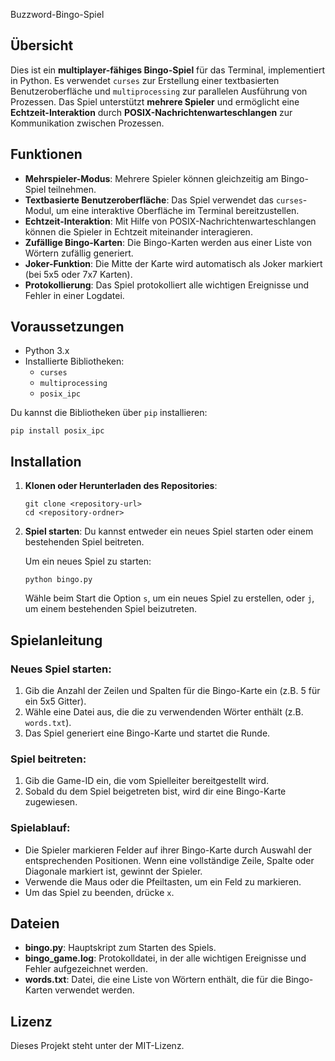 Buzzword-Bingo-Spiel

## Übersicht

Dies ist ein **multiplayer-fähiges Bingo-Spiel** für das Terminal, implementiert in Python. Es verwendet `curses` zur Erstellung einer textbasierten Benutzeroberfläche und `multiprocessing` zur parallelen Ausführung von Prozessen. Das Spiel unterstützt **mehrere Spieler** und ermöglicht eine **Echtzeit-Interaktion** durch **POSIX-Nachrichtenwarteschlangen** zur Kommunikation zwischen Prozessen.

## Funktionen

- **Mehrspieler-Modus**: Mehrere Spieler können gleichzeitig am Bingo-Spiel teilnehmen.
- **Textbasierte Benutzeroberfläche**: Das Spiel verwendet das `curses`-Modul, um eine interaktive Oberfläche im Terminal bereitzustellen.
- **Echtzeit-Interaktion**: Mit Hilfe von POSIX-Nachrichtenwarteschlangen können die Spieler in Echtzeit miteinander interagieren.
- **Zufällige Bingo-Karten**: Die Bingo-Karten werden aus einer Liste von Wörtern zufällig generiert.
- **Joker-Funktion**: Die Mitte der Karte wird automatisch als Joker markiert (bei 5x5 oder 7x7 Karten).
- **Protokollierung**: Das Spiel protokolliert alle wichtigen Ereignisse und Fehler in einer Logdatei.

## Voraussetzungen

- Python 3.x
- Installierte Bibliotheken: 
  - `curses`
  - `multiprocessing`
  - `posix_ipc`

Du kannst die Bibliotheken über `pip` installieren:
```
pip install posix_ipc
```

## Installation

1. **Klonen oder Herunterladen des Repositories**:
   ```
   git clone <repository-url>
   cd <repository-ordner>
   ```

2. **Spiel starten**:
   Du kannst entweder ein neues Spiel starten oder einem bestehenden Spiel beitreten.

   Um ein neues Spiel zu starten:
   ```
   python bingo.py
   ```

   Wähle beim Start die Option `s`, um ein neues Spiel zu erstellen, oder `j`, um einem bestehenden Spiel beizutreten.

## Spielanleitung

### Neues Spiel starten:

1. Gib die Anzahl der Zeilen und Spalten für die Bingo-Karte ein (z.B. 5 für ein 5x5 Gitter).
2. Wähle eine Datei aus, die die zu verwendenden Wörter enthält (z.B. `words.txt`).
3. Das Spiel generiert eine Bingo-Karte und startet die Runde.

### Spiel beitreten:

1. Gib die Game-ID ein, die vom Spielleiter bereitgestellt wird.
2. Sobald du dem Spiel beigetreten bist, wird dir eine Bingo-Karte zugewiesen.

### Spielablauf:

- Die Spieler markieren Felder auf ihrer Bingo-Karte durch Auswahl der entsprechenden Positionen. Wenn eine vollständige Zeile, Spalte oder Diagonale markiert ist, gewinnt der Spieler.
- Verwende die Maus oder die Pfeiltasten, um ein Feld zu markieren.
- Um das Spiel zu beenden, drücke `x`.

## Dateien

- **bingo.py**: Hauptskript zum Starten des Spiels.
- **bingo_game.log**: Protokolldatei, in der alle wichtigen Ereignisse und Fehler aufgezeichnet werden.
- **words.txt**: Datei, die eine Liste von Wörtern enthält, die für die Bingo-Karten verwendet werden.

## Lizenz

Dieses Projekt steht unter der MIT-Lizenz.
